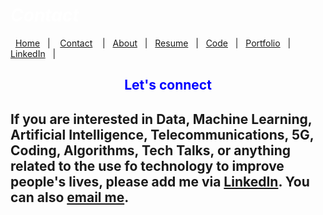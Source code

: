 #  *<span style="color:white">Contact  </span>*


&nbsp;&nbsp;[Home](https://manuelsr26.github.io/)&nbsp;&nbsp; | &nbsp;&nbsp; [Contact](https://manuelsr26.github.io/Contact) &nbsp;&nbsp; | &nbsp;&nbsp;[About](https://manuelsr26.github.io/about)&nbsp;&nbsp; | &nbsp;&nbsp;[Resume](https://manuelsr26.github.io/cv)&nbsp;&nbsp; | &nbsp;&nbsp;[Code](https://manuelsr26.github.io/Code)&nbsp;&nbsp; | &nbsp;&nbsp;[Portfolio](https://manuelsr26.github.io/Portfolio)&nbsp;&nbsp; |&nbsp;&nbsp; <a href="https://www.linkedin.com/in/manuel-silva-ramirez" target="_blank">LinkedIn</a> &nbsp;&nbsp;| 

##
##
## <center> <span style="color:blue"> Let's connect </span>  </center>
##

## If you are interested in Data, Machine Learning, Artificial Intelligence, Telecommunications, 5G, Coding, Algorithms, Tech Talks, or anything related to the use fo technology to improve people's lives, please add me via <a href="https://www.linkedin.com/in/manuel-silva-ramirez" target="_blank">LinkedIn</a>. You can also [email me](mailto:manuel.isr@outlook.com).
